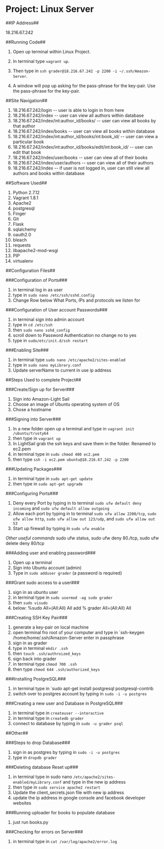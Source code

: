 # Project: Linux Server

##IP Address##

18.216.67.242

##Running Code##

1. Open up terminal within Linux Project.

2. In terminal type `vagrant up`.

3. Then type in `ssh grader@18.216.67.242 -p 2200 -i ~/.ssh/Amazon-Server`.

4. A window will pop up asking for the pass-phrase for the key-pair. Use the pass-phrase for the key-pair.

##Site Navigation##

1. 18.216.67.242/login -- user is able to login in from here
2. 18.216.67.242/index -- user can view all authors within database
3. 18.216.67.242/index/int:author_id/books/ -- user can view all books by that author
4. 18.216.67.242/index/books -- user can view all books within database
5. 18.216.67.242/index/int:author_id/books/int:book_id/ -- user can view a particular book
6. 18.216.67.242/index/int:author_id/books/edit/int:book_id/ -- user can edit that book
7. 18.216.67.242/index/user/books -- user can view all of their books
8. 18.216.67.242/index/user/authors -- user can view all of their authors
9. 18.216.67.242/index -- if user is not logged in, user can still view all authors and books within database

##Software Used##

1. Python 2.7.12
2. Vagrant 1.8.1
3. Apache2
4. postgresql
5. Finger
6. Git
7. Flask
8. sqlalchemy
9. oauth2.0
10. bleach
11. requests
12. libapache2-mod-wsgi
13. PIP
14. virtualenv

##Configuration Files##

###Configuration of Ports###
1. in terminal log in as user
2. type in `sudo nano /etc/ssh/sshd.config`
3. Change Row below What Ports, IPs and protocols we listen for

###Configuration of User account Passwords###
1. in terminal sign into admin account
2. type in `cd /etc/ssh`
3. then `sudo nano sshd_config`
4. scroll down to Password Authentication no change no to yes
5. type in `sudo/etc/init.d/ssh restart`

###Enabling Site###
1. in terminal type `sudo nano /etc/apache2/sites-enabled`
2. type in `sudo nano myLibrary.conf`
3. Update serverName to current in use ip address

##Steps Used to complete Project##

###Create/Sign up for Server### 
1. Sign into Amazon-Light Sail
2. Choose an image of Ubuntu operating system of OS
3. Chose a hostname 

###Signing into Server###
1. In a new folder open up a terminal and type in `vagrant init /ubuntu/trusty64`
2. then type in `vagrant up`
3. In LightSail grab the ssh keys and save them in the folder. Renamed to ec2.pem
4. in terminal type in `sudo chmod 400 ec2.pem`
5. then type `ssh -i ec2.pem ubuntu@18.216.67.242 -p 2200`

###Updating Packages###
1. in terminal type in `sudo apt-get update`
2. then type in `sudo apt-get upgrade`

###Configuring Ports###
1. Deny every Port by typing in to terminal `sudo ufw default deny incoming` and `sudo ufw default allow outgoing`
2. Allow each port by typing in to terminal `sudo ufw allow 2200/tcp`, `sudo ufw allow http`, `sudo ufw allow out 123/udp`, and `sudo ufw allow out 53`
3. Start up firewall by typing in `sudo ufw enable`

*Other useful commands*
sudo ufw status, sudo ufw deny 80./tcp, sudo ufw delete deny 80/tcp

###Adding user and enabling password###
1. Open up a terminal
2. Sign into Ubuntu account (admin)
3. Type in `sudo adduser grader` (a password is required)

###Grant sudo access to a user###
1. sign in as ubuntu user
2. in terminal type in `sudo usermod -ag sudo grader`
3. then `sudo visudo`
4. below: %sudo All=(All:All) All add % grader All=(All:All) All

###Creating SSH Key Pair###
1. generate a key-pair on local machine
2. open terminal fro root of your computer and type in `ssh-keygen /home/home/.ssh/Amazon-Server
enter in passphrase
3. sign in as grader
4. type in terminal `mkdir .ssh`
5. then `touch .ssh/authroized_keys`
6. sign back into grader
7. in terminal type `chmod 700 .ssh`
8. then type `chmod 644 .ssh/authorized_keys`

###Installing PostgreSQL###
1. in terminal type in `sudo apt-get install postgresql postgresql-contrib
2. switch over to postgres account by typing in `sudo -i -u postgres`

###Creating a new user and Database in PostgreSQL###
1. in terminal type in `createuser --interactive`
2. in terminal type in `createdb grader`
3. connect to database by typing in `sudo -u grader psql`

##Other##

###Steps to drop Database###
1. sign in as postgres by typing in `sudo -i -u postgres`
2. type in `dropdb grader`

###Deleting database Reset up###
1. in terminal type in sudo nano `/etc/apache2/sites-enabled/myLibrary.conf` and type in the new ip address
2. then type in `sudo service apache2 restart`
3. Update the client_secrets.json file with new ip address
4. update the ip address in google console and facebook developer websites

###Running uploader for books to populate database
1. just run books.py 

###Checking for errors on Server###
1. in terminal type in `cat /var/log/apache2/error.log`
